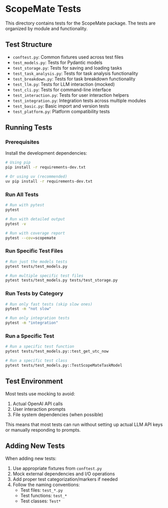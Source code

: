 # ScopeMate Tests

This directory contains tests for the ScopeMate package. The tests are organized by module and functionality.

## Test Structure

- `conftest.py`: Common fixtures used across test files
- `test_models.py`: Tests for Pydantic models
- `test_storage.py`: Tests for saving and loading tasks
- `test_task_analysis.py`: Tests for task analysis functionality
- `test_breakdown.py`: Tests for task breakdown functionality
- `test_llm.py`: Tests for LLM interaction (mocked)
- `test_cli.py`: Tests for command-line interface 
- `test_interaction.py`: Tests for user interaction helpers
- `test_integration.py`: Integration tests across multiple modules
- `test_basic.py`: Basic import and version tests
- `test_platform.py`: Platform compatibility tests

## Running Tests

### Prerequisites

Install the development dependencies:

```bash
# Using pip
pip install -r requirements-dev.txt

# Or using uv (recommended)
uv pip install -r requirements-dev.txt
```

### Run All Tests

```bash
# Run with pytest
pytest

# Run with detailed output
pytest -v

# Run with coverage report
pytest --cov=scopemate
```

### Run Specific Test Files

```bash
# Run just the models tests
pytest tests/test_models.py

# Run multiple specific test files
pytest tests/test_models.py tests/test_storage.py
```

### Run Tests by Category

```bash
# Run only fast tests (skip slow ones)
pytest -m "not slow"

# Run only integration tests
pytest -m "integration"
```

### Run a Specific Test

```bash
# Run a specific test function
pytest tests/test_models.py::test_get_utc_now

# Run a specific test class
pytest tests/test_models.py::TestScopeMateTaskModel
```

## Test Environment

Most tests use mocking to avoid:
1. Actual OpenAI API calls
2. User interaction prompts
3. File system dependencies (when possible)

This means that most tests can run without setting up actual LLM API keys or manually responding to prompts.

## Adding New Tests

When adding new tests:

1. Use appropriate fixtures from `conftest.py`
2. Mock external dependencies and I/O operations
3. Add proper test categorization/markers if needed
4. Follow the naming conventions:
   - Test files: `test_*.py`
   - Test functions: `test_*`
   - Test classes: `Test*` 